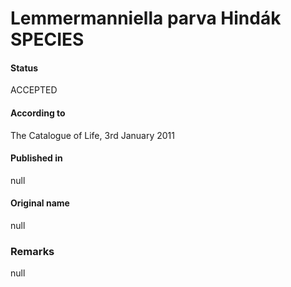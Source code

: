 # Lemmermanniella parva Hindák SPECIES

#### Status
ACCEPTED

#### According to
The Catalogue of Life, 3rd January 2011

#### Published in
null

#### Original name
null

### Remarks
null